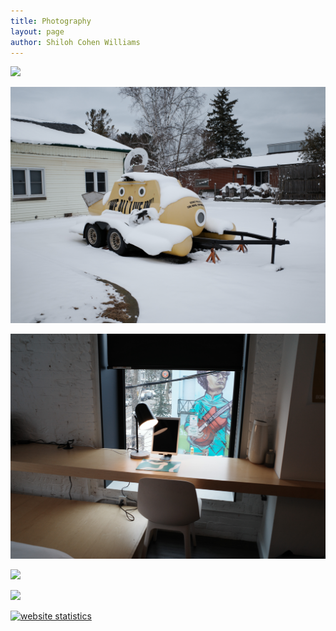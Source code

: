 ```yaml
---
title: Photography
layout: page
author: Shiloh Cohen Williams
---
```


<!-- Google tag (gtag.js) -->
<script async src="https://www.googletagmanager.com/gtag/js?id=G-SLDZFZRBG4"></script>
<script>
  window.dataLayer = window.dataLayer || [];
  function gtag(){dataLayer.push(arguments);}
  gtag('js', new Date());

  gtag('config', 'G-SLDZFZRBG4');
</script>

![](images/R0000427.jpg)

![](images/R0000307.jpg)

![](images/R0000332.jpg)

![](images/R0000352.jpg)

![](images/R0000530.jpg)

<!-- Default Statcounter code for Isawil.net
https://www.isawil.net/ -->
<script type="text/javascript">
var sc_project=12339026; 
var sc_invisible=1; 
var sc_security="c8f99049"; 
</script>
<script type="text/javascript"
src="https://www.statcounter.com/counter/counter.js"
async></script>
<noscript><div class="statcounter"><a title="website
statistics" href="https://statcounter.com/"
target="_blank"><img class="statcounter"
src="https://c.statcounter.com/12339026/0/c8f99049/1/"
alt="website statistics"
referrerPolicy="no-referrer-when-downgrade"></a></div></noscript>
<!-- End of Statcounter Code -->
